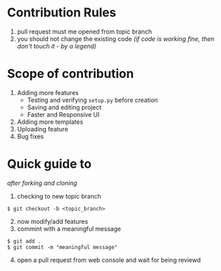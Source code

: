 # Contribution Rules
1. pull request must me opened from topic branch
2. you should not change the existing code _(if code is working fine, then don't touch it - by a legend)_

# Scope of contribution
1. Adding more features
   + Testing and verifying `setup.py` before creation
   + Saving and editing project
   + Faster and Responsive UI
2. Adding more templates
3. Uploading feature
4. Bug fixes

# Quick guide to
_after forking and cloning_
1. checking to new topic branch
```
$ git checkout -b <topic_branch>
```
2. now modify/add features
3. commint with a meaningful message
```
$ git add .
$ git commit -m "meaningful message"
```
4. open a pull request from web console and wait for being reviewd